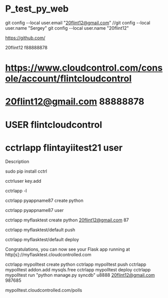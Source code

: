 # P_test_py_web

git config --local user.email "20flint12@gmail.com"
//git config --local user.name "Sergey"
git config --local user.name "20flint12"

https://github.com/

20flint12 f88888878




# https://www.cloudcontrol.com/console/account/flintcloudcontrol
# 20flint12@gmail.com 88888878

# USER flintcloudcontrol

# cctrlapp flintayiitest21 user




Description

sudo pip install cctrl

cctrluser key.add

cctrlapp -l

cctrlapp pyappname87 create python

cctrlapp pyappname87 user




cctrlapp myflasktest create python
20flint12@gmail.com 87

cctrlapp myflasktest/default push

cctrlapp myflasktest/default deploy

Congratulations, you can now see your Flask app running at 
http[s]://myflasktest.cloudcontrolled.com




cctrlapp mypolltest create python
cctrlapp mypolltest push
cctrlapp mypolltest addon.add mysqls.free
cctrlapp mypolltest deploy
cctrlapp mypolltest run "python manage.py syncdb"
u8888
20flint12@gmail.com
987685

mypolltest.cloudcontrolled.com/polls
